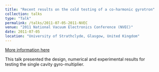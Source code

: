 ```yaml
---
title: "Recent results on the cold testing of a co-harmonic gyrotron"
collection: talks
type: "Talk"
permalink: /talks/2011-07-05-2011-NVEC
venue: "2011 National Vacuum Electronics Conference (NVEC)"
date: 2011-07-05
location: "University of Strathclyde, Glasgow, United Kingdom"
---
```


[More information here](http://reld.phys.strath.ac.uk/conferences/2011/NVEC/index.php?page=time)

This talk presented the design, numerical and experimental results  for testing the single cavity gyro-multiplier.
